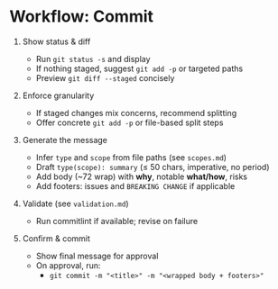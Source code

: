 # Workflow: Commit

1. Show status & diff
   - Run `git status -s` and display
   - If nothing staged, suggest `git add -p` or targeted paths
   - Preview `git diff --staged` concisely

2. Enforce granularity
   - If staged changes mix concerns, recommend splitting
   - Offer concrete `git add -p` or file-based split steps

3. Generate the message
   - Infer `type` and `scope` from file paths (see `scopes.md`)
   - Draft `type(scope): summary` (≤ 50 chars, imperative, no period)
   - Add body (~72 wrap) with **why**, notable **what/how**, risks
   - Add footers: issues and `BREAKING CHANGE` if applicable

4. Validate (see `validation.md`)
   - Run commitlint if available; revise on failure

5. Confirm & commit
   - Show final message for approval
   - On approval, run:
     - `git commit -m "<title>" -m "<wrapped body + footers>"`
